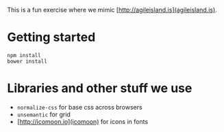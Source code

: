 This is a fun exercise where we mimic [http://agileisland.is](agileisland.is).

# Getting started

    npm install
    bower install

# Libraries and other stuff we use

+ `normalize-css` for base css across browsers
+ `unsemantic` for grid
+ [http://icomoon.io](icomoon) for icons in fonts
